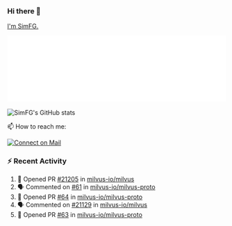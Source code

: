 ### Hi there 👋

[I'm SimFG.](https://simfg.github.io/)

![Metrics](/metrics.plugin.followup.user.svg)

![SimFG's GitHub stats](https://github-readme-stats.vercel.app/api?username=SimFG&show_icons=true&theme=radical&count_private=true)

📫 How to reach me:

[![Connect on Mail](https://img.shields.io/badge/Ask%20me-anything-1abc9c.svg)](mailto:1142838399@qq.com)

### :zap: Recent Activity

<!--START_SECTION:activity-->
1. 💪 Opened PR [#21205](https://github.com/milvus-io/milvus/pull/21205) in [milvus-io/milvus](https://github.com/milvus-io/milvus)
2. 🗣 Commented on [#61](https://github.com/milvus-io/milvus-proto/issues/61) in [milvus-io/milvus-proto](https://github.com/milvus-io/milvus-proto)
3. 💪 Opened PR [#64](https://github.com/milvus-io/milvus-proto/pull/64) in [milvus-io/milvus-proto](https://github.com/milvus-io/milvus-proto)
4. 🗣 Commented on [#21129](https://github.com/milvus-io/milvus/issues/21129) in [milvus-io/milvus](https://github.com/milvus-io/milvus)
5. 💪 Opened PR [#63](https://github.com/milvus-io/milvus-proto/pull/63) in [milvus-io/milvus-proto](https://github.com/milvus-io/milvus-proto)
<!--END_SECTION:activity-->

